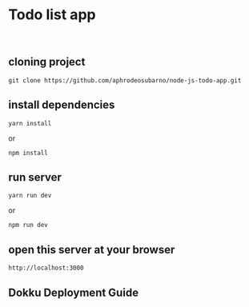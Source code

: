 # Todo list app
<br>

## cloning project

```
git clone https://github.com/aphrodeosubarno/node-js-todo-app.git
```

## install dependencies

```
yarn install
```

<p>or</p>

```
npm install
```

## run server

```
yarn run dev
```

<p>or</p>

```
npm run dev
```

## open this server at your browser

```
http://localhost:3000
```
## Dokku Deployment Guide
